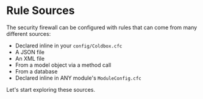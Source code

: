 # Rule Sources

The security firewall can be configured with rules that can come from many different sources:

* Declared inline in your `config/Coldbox.cfc`
* A JSON file
* An XML file
* From a model object via a method call
* From a database
* Declared inline in ANY module's `ModuleConfig.cfc`

Let's start exploring these sources.

